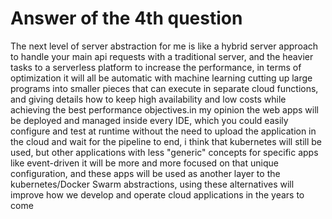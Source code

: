 


# Answer of the 4th question
The next level of server abstraction for me is like a hybrid server approach to handle your main api requests with a traditional server, and the heavier tasks to a serverless platform to increase the performance,
in terms of optimization it will all be automatic with machine learning cutting up large programs into smaller pieces that can execute in separate cloud functions, and giving details how to keep high availability and low costs while achieving the best performance objectives.in my opinion the web apps will be deployed and managed inside every IDE, which you could easily configure and test at runtime without the need to upload the application in the cloud and wait for the pipeline to end, i think that kubernetes will still be used, but other applications with less "generic" concepts for specific apps like event-driven it will be more and more focused on that unique configuration,
and these apps will be used as another layer to the kubernetes/Docker Swarm abstractions, using these alternatives will improve how we develop and operate cloud applications in the years to come
